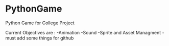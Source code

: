 # PythonGame
Python Game for College Project


Current Objectives are :
-Animation
-Sound
-Sprite and Asset Managment
-must add some things for github